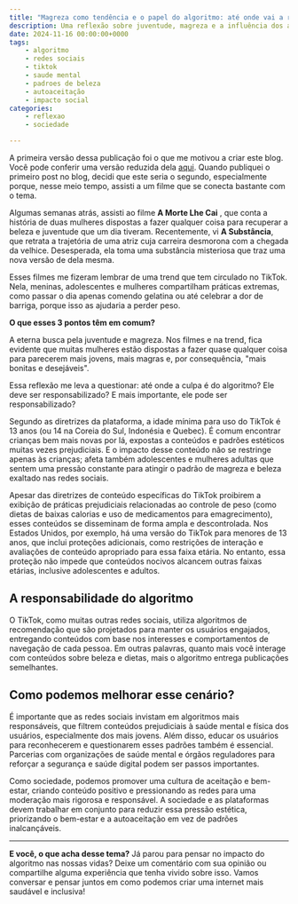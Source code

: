 ```yaml
---
title: "Magreza como tendência e o papel do algoritmo: até onde vai a responsabilidade? "
description: Uma reflexão sobre juventude, magreza e a influência dos algoritmos nas redes sociais e padrões de beleza.
date: 2024-11-16 00:00:00+0000
tags: 
    - algoritmo
    - redes sociais
    - tiktok
    - saude mental
    - padroes de beleza
    - autoaceitação
    - impacto social
categories:
    - reflexao
    - sociedade

---
```


A primeira versão dessa publicação foi o que me motivou a criar este blog. Você pode conferir uma versão reduzida dela [aqui](https://www.linkedin.com/posts/paulabicca93_tecnologia-algoritmo-mulheres-activity-7262461647829532672-eOik?utm_source=share&utm_medium=member_desktop).  Quando publiquei o primeiro post no blog, decidi que este seria o segundo, especialmente porque, nesse meio tempo, assisti a um filme que se conecta bastante com o tema.

Algumas semanas atrás, assisti ao filme **A Morte Lhe Cai** , que conta a história de duas mulheres dispostas a fazer qualquer coisa para recuperar a beleza e juventude que um dia tiveram. Recentemente, vi **A Substância**, que retrata a trajetória de uma atriz cuja carreira desmorona com a chegada da velhice. Desesperada, ela toma uma substância misteriosa que traz uma nova versão de dela mesma.

Esses filmes me fizeram lembrar de uma trend que tem circulado no TikTok. Nela, meninas, adolescentes e mulheres compartilham práticas extremas, como passar o dia apenas comendo gelatina ou até celebrar a dor de barriga, porque isso as ajudaria a perder peso.

**O que esses 3 pontos têm em comum?** 

A eterna busca pela juventude e magreza. Nos filmes e na trend, fica evidente que muitas mulheres estão dispostas a fazer quase qualquer coisa para parecerem mais jovens, mais magras e, por consequência, "mais bonitas e desejáveis".

Essa reflexão me leva a questionar: até onde a culpa é do algoritmo? Ele deve ser responsabilizado? E mais importante, ele pode ser responsabilizado?

Segundo as diretrizes da plataforma, a idade mínima para uso do TikTok é 13 anos (ou 14 na Coreia do Sul, Indonésia e Quebec). É comum encontrar crianças bem mais novas por lá, expostas a conteúdos e padrões estéticos muitas vezes prejudiciais. E o impacto desse conteúdo não se restringe apenas às crianças; afeta também adolescentes e mulheres adultas que sentem uma pressão constante para atingir o padrão de magreza e beleza exaltado nas redes sociais.  

Apesar das diretrizes de conteúdo específicas do TikTok proibirem a exibição de práticas prejudiciais relacionadas ao controle de peso (como dietas de baixas calorias e uso de medicamentos para emagrecimento), esses conteúdos se disseminam de forma ampla e descontrolada. Nos Estados Unidos, por exemplo, há uma versão do TikTok para menores de 13 anos, que inclui proteções adicionais, como restrições de interação e avaliações de conteúdo apropriado para essa faixa etária. No entanto, essa proteção não impede que conteúdos nocivos alcancem outras faixas etárias, inclusive adolescentes e adultos.  

## A responsabilidade do algoritmo  

O TikTok, como muitas outras redes sociais, utiliza algoritmos de recomendação que são projetados para manter os usuários engajados, entregando conteúdos com base nos interesses e comportamentos de navegação de cada pessoa. Em outras palavras, quanto mais você interage com conteúdos sobre beleza e dietas, mais o algoritmo entrega publicações semelhantes.  

## Como podemos melhorar esse cenário?  

É importante que as redes sociais invistam em algoritmos mais responsáveis, que filtrem conteúdos prejudiciais à saúde mental e física dos usuários, especialmente dos mais jovens. Além disso, educar os usuários para reconhecerem e questionarem esses padrões também é essencial. Parcerias com organizações de saúde mental e órgãos reguladores para reforçar a segurança e saúde digital podem ser passos importantes.  

Como sociedade, podemos promover uma cultura de aceitação e bem-estar, criando conteúdo positivo e pressionando as redes para uma moderação mais rigorosa e responsável. A sociedade e as plataformas devem trabalhar em conjunto para reduzir essa pressão estética, priorizando o bem-estar e a autoaceitação em vez de padrões inalcançáveis.

---

 **E você, o que acha desse tema?** Já parou para pensar no impacto do algoritmo nas nossas vidas? Deixe um comentário com sua opinião ou compartilhe alguma experiência que tenha vivido sobre isso. Vamos conversar e pensar juntos em como podemos criar uma internet mais saudável e inclusiva!  